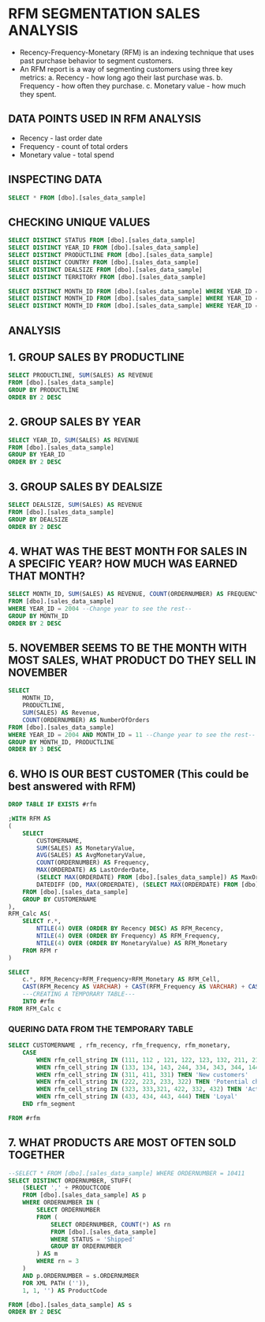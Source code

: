 # RFM SEGMENTATION SALES ANALYSIS

- Recency-Frequency-Monetary (RFM) is an indexing technique that uses past purchase behavior to segment customers.
- An RFM report is a way of segmenting customers using three key metrics:
	a. Recency - how long ago their last purchase was.
 	b. Frequency - how often they purchase.
 	c. Monetary value - how much they spent.

## DATA POINTS USED IN RFM ANALYSIS

- Recency - last order date
- Frequency - count of total orders
- Monetary value - total spend

## INSPECTING DATA

````sql
SELECT * FROM [dbo].[sales_data_sample]
````

## CHECKING UNIQUE VALUES

````sql
SELECT DISTINCT STATUS FROM [dbo].[sales_data_sample] 
SELECT DISTINCT YEAR_ID FROM [dbo].[sales_data_sample]
SELECT DISTINCT PRODUCTLINE FROM [dbo].[sales_data_sample] 
SELECT DISTINCT COUNTRY FROM [dbo].[sales_data_sample]
SELECT DISTINCT DEALSIZE FROM [dbo].[sales_data_sample] 
SELECT DISTINCT TERRITORY FROM [dbo].[sales_data_sample] 

SELECT DISTINCT MONTH_ID FROM [dbo].[sales_data_sample] WHERE YEAR_ID = 2003
SELECT DISTINCT MONTH_ID FROM [dbo].[sales_data_sample] WHERE YEAR_ID = 2004
SELECT DISTINCT MONTH_ID FROM [dbo].[sales_data_sample] WHERE YEAR_ID = 2005
````

## ANALYSIS

## 1. GROUP SALES BY PRODUCTLINE

````sql
SELECT PRODUCTLINE, SUM(SALES) AS REVENUE
FROM [dbo].[sales_data_sample]
GROUP BY PRODUCTLINE
ORDER BY 2 DESC
````

## 2. GROUP SALES BY YEAR

````sql
SELECT YEAR_ID, SUM(SALES) AS REVENUE
FROM [dbo].[sales_data_sample]
GROUP BY YEAR_ID
ORDER BY 2 DESC
````

## 3. GROUP SALES BY DEALSIZE

````sql
SELECT DEALSIZE, SUM(SALES) AS REVENUE
FROM [dbo].[sales_data_sample]
GROUP BY DEALSIZE
ORDER BY 2 DESC
````

## 4. WHAT WAS THE BEST MONTH FOR SALES IN A SPECIFIC YEAR? HOW MUCH WAS EARNED THAT MONTH?

````sql
SELECT MONTH_ID, SUM(SALES) AS REVENUE, COUNT(ORDERNUMBER) AS FREQUENCY
FROM [dbo].[sales_data_sample] 
WHERE YEAR_ID = 2004 --Change year to see the rest--
GROUP BY MONTH_ID
ORDER BY 2 DESC
````

## 5. NOVEMBER SEEMS TO BE THE MONTH WITH MOST SALES, WHAT PRODUCT DO THEY SELL IN NOVEMBER

````sql
SELECT 
	MONTH_ID, 
	PRODUCTLINE, 
	SUM(SALES) AS Revenue,
	COUNT(ORDERNUMBER) AS NumberOfOrders
FROM [dbo].[sales_data_sample]
WHERE YEAR_ID = 2004 AND MONTH_ID = 11 --Change year to see the rest--
GROUP BY MONTH_ID, PRODUCTLINE
ORDER BY 3 DESC
````

## 6. WHO IS OUR BEST CUSTOMER (This could be best answered with RFM)

````sql
DROP TABLE IF EXISTS #rfm

;WITH RFM AS
(
	SELECT 
		CUSTOMERNAME,
		SUM(SALES) AS MonetaryValue,
		AVG(SALES) AS AvgMonetaryValue,
		COUNT(ORDERNUMBER) AS Frequency,
		MAX(ORDERDATE) AS LastOrderDate,
		(SELECT MAX(ORDERDATE) FROM [dbo].[sales_data_sample]) AS MaxOrderDate,
		DATEDIFF (DD, MAX(ORDERDATE), (SELECT MAX(ORDERDATE) FROM [dbo].[sales_data_sample])) AS Recency
	FROM [dbo].[sales_data_sample]
	GROUP BY CUSTOMERNAME
),
RFM_Calc AS(
	SELECT r.*,
		NTILE(4) OVER (ORDER BY Recency DESC) AS RFM_Recency,
		NTILE(4) OVER (ORDER BY Frequency) AS RFM_Frequency,
		NTILE(4) OVER (ORDER BY MonetaryValue) AS RFM_Monetary
	FROM RFM r
)

SELECT 
	c.*, RFM_Recency+RFM_Frequency+RFM_Monetary AS RFM_Cell,
	CAST(RFM_Recency AS VARCHAR) + CAST(RFM_Frequency AS VARCHAR) + CAST(RFM_Monetary AS VARCHAR) AS RFM_Cell_String
	---CREATING A TEMPORARY TABLE---
	INTO #rfm
FROM RFM_Calc c
````

### QUERING DATA FROM THE TEMPORARY TABLE

````sql
SELECT CUSTOMERNAME , rfm_recency, rfm_frequency, rfm_monetary,
	CASE 
		WHEN rfm_cell_string IN (111, 112 , 121, 122, 123, 132, 211, 212, 114, 141) THEN 'Lost Customers'  --lost customers
		WHEN rfm_cell_string IN (133, 134, 143, 244, 334, 343, 344, 144) then 'Slipping away, cannot lose' -- (Big spenders who haven’t purchased lately) slipping away
		WHEN rfm_cell_string IN (311, 411, 331) THEN 'New customers'
		WHEN rfm_cell_string IN (222, 223, 233, 322) THEN 'Potential churners'
		WHEN rfm_cell_string IN (323, 333,321, 422, 332, 432) THEN 'Active' --(Customers who buy often & recently, but at low price points)
		WHEN rfm_cell_string IN (433, 434, 443, 444) THEN 'Loyal'
	END rfm_segment

FROM #rfm
````

## 7. WHAT PRODUCTS ARE MOST OFTEN SOLD TOGETHER

````sql
--SELECT * FROM [dbo].[sales_data_sample] WHERE ORDERNUMBER = 10411
SELECT DISTINCT ORDERNUMBER, STUFF(
	(SELECT ',' + PRODUCTCODE
	FROM [dbo].[sales_data_sample] AS p
	WHERE ORDERNUMBER IN (
		SELECT ORDERNUMBER
		FROM (
			SELECT ORDERNUMBER, COUNT(*) AS rn
			FROM [dbo].[sales_data_sample]
			WHERE STATUS = 'Shipped'
			GROUP BY ORDERNUMBER
		) AS m
		WHERE rn = 3
	)
	AND p.ORDERNUMBER = s.ORDERNUMBER
	FOR XML PATH ('')), 
	1, 1, '') AS ProductCode

FROM [dbo].[sales_data_sample] AS s
ORDER BY 2 DESC
````
